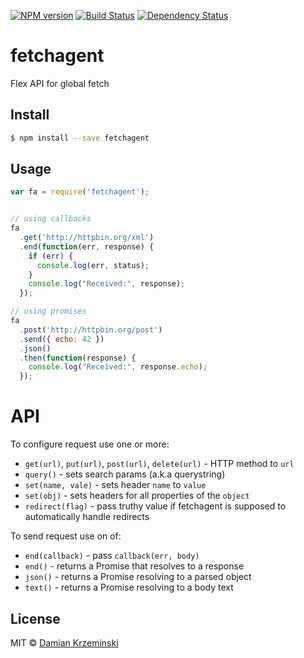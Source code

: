 [![NPM version][npm-image]][npm-url]
[![Build Status][build-image]][build-url]
[![Dependency Status][deps-image]][deps-url]

# fetchagent

Flex API for global fetch

## Install

```sh
$ npm install --save fetchagent
```

## Usage

```js
var fa = require('fetchagent');


// using callbacks
fa
  .get('http://httpbin.org/xml')
  .end(function(err, response) {
    if (err) {
      console.log(err, status);
    }
    console.log("Received:", response);
  });

// using promises
fa
  .post('http://httpbin.org/post')
  .send({ echo: 42 })
  .json()
  .then(function(response) {
    console.log("Received:", response.echo);
  });

```

# API

To configure request use one or more:

- `get(url)`, `put(url)`, `post(url)`, `delete(url)` - HTTP method to `url`
- `query()` - sets search params (a.k.a querystring)
- `set(name, vale)` - sets header `name` to `value`
- `set(obj)` - sets headers for all properties of the `object`
- `redirect(flag)` - pass truthy value if fetchagent is supposed to automatically handle redirects

To send request use on of:

- `end(callback)` - pass `callback(err, body)`
- `end()` - returns a Promise that resolves to a response
- `json()` - returns a Promise resolving to a parsed object
- `text()` - returns a Promise resolving to a body text

## License

MIT © [Damian Krzeminski](https://pirxpilot.me)

[npm-image]: https://img.shields.io/npm/v/fetchagent
[npm-url]: https://npmjs.org/package/fetchagent

[build-url]: https://github.com/pirxpilot/fetchagent/actions/workflows/check.yaml
[build-image]: https://img.shields.io/github/actions/workflow/status/pirxpilot/fetchagent/check.yaml?branch=main

[deps-image]: https://img.shields.io/librariesio/release/npm/fetchagent
[deps-url]: https://libraries.io/npm/fetchagent

